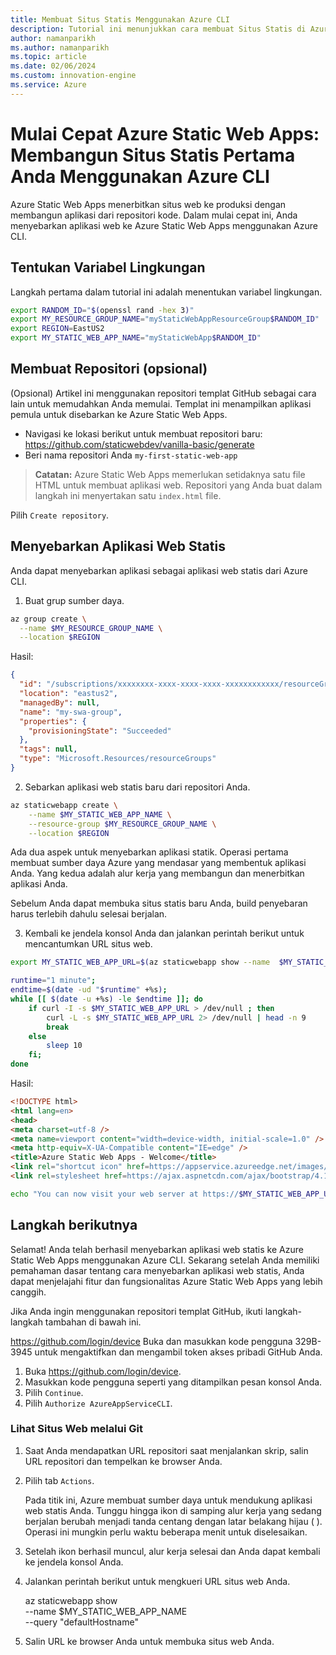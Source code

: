 ```yaml
---
title: Membuat Situs Statis Menggunakan Azure CLI
description: Tutorial ini menunjukkan cara membuat Situs Statis di Azure.
author: namanparikh
ms.author: namanparikh
ms.topic: article
ms.date: 02/06/2024
ms.custom: innovation-engine
ms.service: Azure
---
```


# Mulai Cepat Azure Static Web Apps: Membangun Situs Statis Pertama Anda Menggunakan Azure CLI

Azure Static Web Apps menerbitkan situs web ke produksi dengan membangun aplikasi dari repositori kode. Dalam mulai cepat ini, Anda menyebarkan aplikasi web ke Azure Static Web Apps menggunakan Azure CLI.

## Tentukan Variabel Lingkungan

Langkah pertama dalam tutorial ini adalah menentukan variabel lingkungan.

```bash
export RANDOM_ID="$(openssl rand -hex 3)"
export MY_RESOURCE_GROUP_NAME="myStaticWebAppResourceGroup$RANDOM_ID"
export REGION=EastUS2
export MY_STATIC_WEB_APP_NAME="myStaticWebApp$RANDOM_ID"
```

## Membuat Repositori (opsional)

(Opsional) Artikel ini menggunakan repositori templat GitHub sebagai cara lain untuk memudahkan Anda memulai. Templat ini menampilkan aplikasi pemula untuk disebarkan ke Azure Static Web Apps.

- Navigasi ke lokasi berikut untuk membuat repositori baru: https://github.com/staticwebdev/vanilla-basic/generate
- Beri nama repositori Anda `my-first-static-web-app`

> **Catatan:** Azure Static Web Apps memerlukan setidaknya satu file HTML untuk membuat aplikasi web. Repositori yang Anda buat dalam langkah ini menyertakan satu `index.html` file.

Pilih `Create repository`.

## Menyebarkan Aplikasi Web Statis

Anda dapat menyebarkan aplikasi sebagai aplikasi web statis dari Azure CLI.

1. Buat grup sumber daya.

```bash
az group create \
  --name $MY_RESOURCE_GROUP_NAME \
  --location $REGION
```

Hasil:

<!-- expected_similarity=0.3 -->
```json
{
  "id": "/subscriptions/xxxxxxxx-xxxx-xxxx-xxxx-xxxxxxxxxxxx/resourceGroups/my-swa-group",
  "location": "eastus2",
  "managedBy": null,
  "name": "my-swa-group",
  "properties": {
    "provisioningState": "Succeeded"
  },
  "tags": null,
  "type": "Microsoft.Resources/resourceGroups"
}
```

2. Sebarkan aplikasi web statis baru dari repositori Anda.

```bash
az staticwebapp create \
    --name $MY_STATIC_WEB_APP_NAME \
    --resource-group $MY_RESOURCE_GROUP_NAME \
    --location $REGION 
```

Ada dua aspek untuk menyebarkan aplikasi statik. Operasi pertama membuat sumber daya Azure yang mendasar yang membentuk aplikasi Anda. Yang kedua adalah alur kerja yang membangun dan menerbitkan aplikasi Anda.

Sebelum Anda dapat membuka situs statis baru Anda, build penyebaran harus terlebih dahulu selesai berjalan.

3. Kembali ke jendela konsol Anda dan jalankan perintah berikut untuk mencantumkan URL situs web.

```bash
export MY_STATIC_WEB_APP_URL=$(az staticwebapp show --name  $MY_STATIC_WEB_APP_NAME --resource-group $MY_RESOURCE_GROUP_NAME --query "defaultHostname" -o tsv)
```

```bash
runtime="1 minute";
endtime=$(date -ud "$runtime" +%s);
while [[ $(date -u +%s) -le $endtime ]]; do
    if curl -I -s $MY_STATIC_WEB_APP_URL > /dev/null ; then 
        curl -L -s $MY_STATIC_WEB_APP_URL 2> /dev/null | head -n 9
        break
    else 
        sleep 10
    fi;
done
```

Hasil:

<!-- expected_similarity=0.3 -->
```HTML
<!DOCTYPE html>
<html lang=en>
<head>
<meta charset=utf-8 />
<meta name=viewport content="width=device-width, initial-scale=1.0" />
<meta http-equiv=X-UA-Compatible content="IE=edge" />
<title>Azure Static Web Apps - Welcome</title>
<link rel="shortcut icon" href=https://appservice.azureedge.net/images/static-apps/v3/favicon.svg type=image/x-icon />
<link rel=stylesheet href=https://ajax.aspnetcdn.com/ajax/bootstrap/4.1.1/css/bootstrap.min.css crossorigin=anonymous />
```

```bash
echo "You can now visit your web server at https://$MY_STATIC_WEB_APP_URL"
```

## Langkah berikutnya

Selamat! Anda telah berhasil menyebarkan aplikasi web statis ke Azure Static Web Apps menggunakan Azure CLI. Sekarang setelah Anda memiliki pemahaman dasar tentang cara menyebarkan aplikasi web statis, Anda dapat menjelajahi fitur dan fungsionalitas Azure Static Web Apps yang lebih canggih.

Jika Anda ingin menggunakan repositori templat GitHub, ikuti langkah-langkah tambahan di bawah ini.

https://github.com/login/device Buka dan masukkan kode pengguna 329B-3945 untuk mengaktifkan dan mengambil token akses pribadi GitHub Anda.

1. Buka https://github.com/login/device.
2. Masukkan kode pengguna seperti yang ditampilkan pesan konsol Anda.
3. Pilih `Continue`.
4. Pilih `Authorize AzureAppServiceCLI`.

### Lihat Situs Web melalui Git

1. Saat Anda mendapatkan URL repositori saat menjalankan skrip, salin URL repositori dan tempelkan ke browser Anda.
2. Pilih tab `Actions`.

   Pada titik ini, Azure membuat sumber daya untuk mendukung aplikasi web statis Anda. Tunggu hingga ikon di samping alur kerja yang sedang berjalan berubah menjadi tanda centang dengan latar belakang hijau ( ). Operasi ini mungkin perlu waktu beberapa menit untuk diselesaikan.

3. Setelah ikon berhasil muncul, alur kerja selesai dan Anda dapat kembali ke jendela konsol Anda.
4. Jalankan perintah berikut untuk mengkueri URL situs web Anda.

   az staticwebapp show \
     --name $MY_STATIC_WEB_APP_NAME \
     --query "defaultHostname"

5. Salin URL ke browser Anda untuk membuka situs web Anda.
